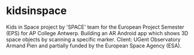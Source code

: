 # kidsinspace
Kids in Space project by 'SPACE' team for the European Project Semester (EPS) for AP College Antwerp. Building an AR Android app which shows 3D space objects by scanning a specific marker. Client: UGent Observatory Armand Pien and partially funded by the European Space Agency (ESA).
